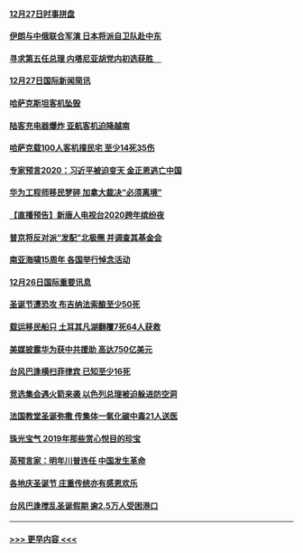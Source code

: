 #### [12月27日时事拼盘](../pages/prog202/a102738992.md?t=12280944) 
#### [伊朗与中俄联合军演 日本将派自卫队赴中东](../pages/prog202/a102738823.md?t=12280944) 
#### [寻求第五任总理 内塔尼亚胡党内初选获胜　](../pages/prog202/a102738772.md?t=12280944) 
#### [12月27日国际新闻简讯](../pages/prog202/a102738604.md?t=12280944) 
#### [哈萨克斯坦客机坠毁](../pages/prog202/a102738606.md?t=12280944) 
#### [陆客充电器爆炸 亚航客机迫降越南](../pages/prog202/a102738530.md?t=12280944) 
#### [哈萨克载100人客机撞民宅 至少14死35伤](../pages/prog202/a102738485.md?t=12280944) 
#### [专家预言2020：习近平被迫变天 金正恩逃亡中国](../pages/prog202/a102738340.md?t=12280944) 
#### [华为工程师移民梦碎 加拿大裁决“必须离境”](../pages/prog202/a102738306.md?t=12280944) 
#### [【直播预告】新唐人电视台2020跨年缤纷夜](../pages/prog202/a102738273.md?t=12280944) 
#### [普京将反对派“发配”北极圈 并调查其基金会](../pages/prog202/a102738056.md?t=12280944) 
#### [南亚海啸15周年 各国举行悼念活动](../pages/prog202/a102738043.md?t=12280944) 
#### [12月26日国际重要讯息](../pages/prog202/a102737872.md?t=12280944) 
#### [圣诞节遭恐攻 布吉纳法索酿至少50死](../pages/prog202/a102737869.md?t=12280944) 
#### [载运移民船只 土耳其凡湖翻覆7死64人获救](../pages/prog202/a102737839.md?t=12280944) 
#### [美媒披露华为获中共援助 高达750亿美元](../pages/prog202/a102737744.md?t=12280944) 
#### [台风巴逢横扫菲律宾 已知至少16死](../pages/prog202/a102737673.md?t=12280944) 
#### [竞选集会遇火箭来袭 以色列总理被迫躲进防空洞](../pages/prog202/a102737659.md?t=12280944) 
#### [法国教堂圣诞弥撒 传集体一氧化碳中毒21人送医](../pages/prog202/a102737634.md?t=12280944) 
#### [珠光宝气 2019年那些赏心悦目的珍宝](../pages/prog202/a102737509.md?t=12280944) 
#### [英预言家：明年川普连任 中国发生革命](../pages/prog202/a102737473.md?t=12280944) 
#### [各地庆圣诞节 庄重传统亦有感恩欢乐](../pages/prog202/a102737408.md?t=12280944) 
#### [台风巴逢搅乱圣诞假期 逾2.5万人受困港口](../pages/prog202/a102737251.md?t=12280944) 

----
#### [ >>> 更早内容 <<< ](../indexes/prog202-earlier.md)
